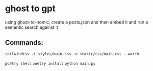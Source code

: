 # ghost to gpt

using ghost-to-nomic, create a posts.json and then embed it and run a semantic search against it


## Commands:

`tailwindcss -i styles/main.css -o static/css/main.css --watch`

`poetry shell`
`poetry install`
`python main.py`